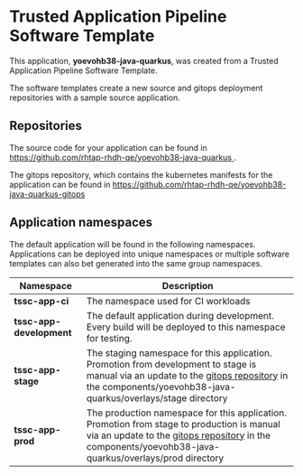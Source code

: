 # Trusted Application Pipeline Software Template

This application, **yoevohb38-java-quarkus**, was created from a Trusted Application Pipeline Software Template.

The software templates create a new source and gitops deployment repositories with a sample source application. 

## Repositories

The source code for your application can be found in [https://github.com/rhtap-rhdh-qe/yoevohb38-java-quarkus ](https://github.com/rhtap-rhdh-qe/yoevohb38-java-quarkus ).
 
The gitops repository, which contains the kubernetes manifests for the application can be found in 
[https://github.com/rhtap-rhdh-qe/yoevohb38-java-quarkus-gitops ](https://github.com/rhtap-rhdh-qe/yoevohb38-java-quarkus-gitops ) 

## Application namespaces 

The default application will be found in the following namespaces. Applications can be deployed into unique namespaces or multiple software templates can also bet generated into the same group namespaces.  

|  Namespace   |  Description   |  
| -------- | -------- |
| **tssc-app-ci** | The namespace used for CI workloads |
| **tssc-app-development** | The default application during development. Every build will be deployed to this namespace for testing. |
| **tssc-app-stage** | The staging namespace for this application. Promotion from development to stage is manual via an update to the [gitops repository](https://github.com/rhtap-rhdh-qe/yoevohb38-java-quarkus-gitops ) in the components/yoevohb38-java-quarkus/overlays/stage directory |
| **tssc-app-prod** | The production namespace for this application. Promotion from stage to production is manual via an update to the [gitops repository](https://github.com/rhtap-rhdh-qe/yoevohb38-java-quarkus-gitops ) in the components/yoevohb38-java-quarkus/overlays/prod directory |
